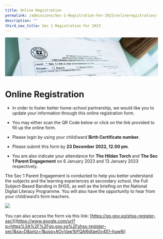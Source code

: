 ```yaml
---
title: Online Registration
permalink: /admissions/Sec-1-Registration-For-2023/onlineregistration/
description: ""
third_nav_title: Sec 1 Registration For 2023
---
```



![](/images/Admissions/Admissions%20Page%20Banner.jpg)

# Online Registration

*   In order to foster better home-school partnership, we would like you to update your information through this online registration form.
    
*   You may either scan the QR Code below or click on the link provided to fill up the online form.
    
*   Please login by using your child/ward **Birth Certificate number**.
    
*   Please submit this form by **23 December 2022, 12.00 pm**.
    
*   You are also indicate your attendance for **The Hildan Torch** and **The Sec 1 Parent Engagement** on 6 January 2023 and 13 January 2023 respectively.
    

The Sec 1 Parent Engagement is conducted to help you better understand the subjects and the learning experiences at secondary school, the Full Subject-Based Banding in SHSS, as well as the briefing on the National Digital Literacy Programme. You will also have the opportunity to hear from your child/ward’s form teachers.

![](https://lh4.googleusercontent.com/pyzqYZLrN0Wt19t5mt47AAU08yBeJC079XkPma7psoqzBDxxt04B7zJmvMEsiViEwhAVfHcshvFrM7SGduOfHQQ9wb_cdk1iaA9sfj-s4ETaOfA-zbIdAihwZds8VQM-4YOg90V2kZZSVU8RyCAEDl2oVJKUcUlNLPEKDX-LxEQxWn7kbKo4H32HUtBXRwmC=w1280)

You can also access the form via this link: [https://go.gov.sg/shss-register-sec1](https://www.google.com/url?q=https%3A%2F%2Fgo.gov.sg%2Fshss-register-sec1&sa=D&sntz=1&usg=AOvVaw1bYQAl6dIaeGv451-huw8i)